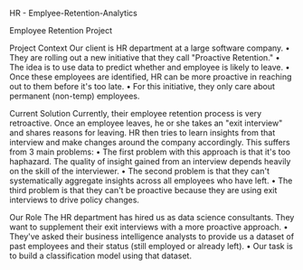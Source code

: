 HR - Emplyee-Retention-Analytics

Employee Retention Project

Project Context
Our client is HR department at a large software company.
• They are rolling out a new initiative that they call "Proactive Retention."
• The idea is to use data to predict whether and employee is likely to leave.
• Once these employees are identified, HR can be more proactive in reaching out to them 
before it's too late.
• For this initiative, they only care about permanent (non-temp) employees.

Current Solution
Currently, their employee retention process is very retroactive. Once an employee leaves, he or she 
takes an "exit interview" and shares reasons for leaving. HR then tries to learn insights from that 
interview and make changes around the company accordingly.
This suffers from 3 main problems:
• The first problem with this approach is that it's too haphazard. The quality of insight gained 
from an interview depends heavily on the skill of the interviewer.
• The second problem is that they can't systematically aggregate insights across all 
employees who have left.
• The third problem is that they can't be proactive because they are using exit interviews to 
drive policy changes.

Our Role
The HR department has hired us as data science consultants. They want to supplement their exit 
interviews with a more proactive approach.
• They've asked their business intelligence analysts to provide us a dataset of past 
employees and their status (still employed or already left).
• Our task is to build a classification model using that dataset.
